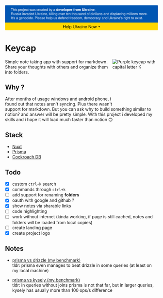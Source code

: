[![SWUbanner](https://raw.githubusercontent.com/vshymanskyy/StandWithUkraine/main/banner-direct-single.svg)](https://stand-with-ukraine.pp.ua/)

# Keycap

<img src="public\android-chrome-192x192.png" align="right"
  alt="Purple keycap with capital letter K" width="150" height="150"/>

Simple note taking app with support for markdown. Share your thoughts with others and organize them into folders.

## Why ?

After months of usage windows and android phone, i found out that notes aren't syncing. Plus there wasn't support for markdown. But you can ask why to build something similar to notion? and answer will be pretty simple. With this project i developed my skills and i hope it will load much faster than notion 🙃

## Stack

- [Nuxt](https://nuxt.com/)
- [Prisma](https://prisma.io/)
- [Cockroach DB](https://www.cockroachlabs.com/product/)

## Todo

- [x] custom `ctrl+k` search
- [x] commands through `ctrl+k`
- [ ] add support for renaming __folders__
- [x] oauth with google and github ?
- [x] show notes via sharable links
- [ ] code highlighting
- [ ] work without internet (kinda working, if page is still cached, notes and folders will be loaded from local copies)
- [ ] create landing page
- [x] create project logo

## Notes

- [prisma vs drizzle (my benchmark)](./benchmarks/prisma-vs-drizzle/README.md)    
  tldr: prisma even manages to beat drizzle in some queries (at least on my local machine)

- [prisma vs kysely (my benchmark)](./benchmarks/prisma-vs-kysely/README.md)    
  tldr: in queries without joins prisma is not that far, but in larger queries, kysely has usually more than 100 ops/s difference
